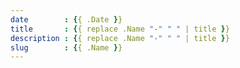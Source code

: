 ```yaml
---
date        : {{ .Date }}
title       : {{ replace .Name "-" " " | title }}
description : {{ replace .Name "-" " " | title }}
slug        : {{ .Name }}
---
```



